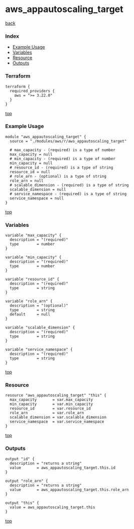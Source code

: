 # aws_appautoscaling_target
[back](../aws.md)
### Index
- [Example Usage](#example-usage)
- [Variables](#variables)
- [Resource](#resource)
- [Outputs](#outputs)
### Terraform
```hcl
terraform {
  required_providers {
    aws = ">= 3.22.0"
  }
}
```
[top](#index)
### Example Usage
```hcl
module "aws_appautoscaling_target" {
  source = "./modules/aws/r/aws_appautoscaling_target"

  # max_capacity - (required) is a type of number
  max_capacity = null
  # min_capacity - (required) is a type of number
  min_capacity = null
  # resource_id - (required) is a type of string
  resource_id = null
  # role_arn - (optional) is a type of string
  role_arn = null
  # scalable_dimension - (required) is a type of string
  scalable_dimension = null
  # service_namespace - (required) is a type of string
  service_namespace = null
}
```
[top](#index)
### Variables
```hcl
variable "max_capacity" {
  description = "(required)"
  type        = number
}

variable "min_capacity" {
  description = "(required)"
  type        = number
}

variable "resource_id" {
  description = "(required)"
  type        = string
}

variable "role_arn" {
  description = "(optional)"
  type        = string
  default     = null
}

variable "scalable_dimension" {
  description = "(required)"
  type        = string
}

variable "service_namespace" {
  description = "(required)"
  type        = string
}
```
[top](#index)

### Resource
```hcl
resource "aws_appautoscaling_target" "this" {
  max_capacity       = var.max_capacity
  min_capacity       = var.min_capacity
  resource_id        = var.resource_id
  role_arn           = var.role_arn
  scalable_dimension = var.scalable_dimension
  service_namespace  = var.service_namespace
}
```
[top](#index)
### Outputs
```hcl
output "id" {
  description = "returns a string"
  value       = aws_appautoscaling_target.this.id
}

output "role_arn" {
  description = "returns a string"
  value       = aws_appautoscaling_target.this.role_arn
}

output "this" {
  value = aws_appautoscaling_target.this
}
```
[top](#index)
